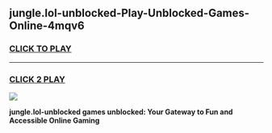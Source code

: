 
## jungle.lol-unblocked-Play-Unblocked-Games-Online-4mqv6
<h3>
<a href="https://premium76.site?title=jungle.lol-unblocked&ref=25A">CLICK TO PLAY</a></h3>
<hr>

<h3>
<a href="https://premium76.site?title=jungle.lol-unblocked&ref=25A">CLICK 2 PLAY</a>
  
</h3>

<a href="https://premium76.site?title=jungle.lol-unblocked&ref=25A"><img src="https://clearcache.store/games.png"></a>


**jungle.lol-unblocked games unblocked: Your Gateway to Fun and Accessible Online Gaming**

